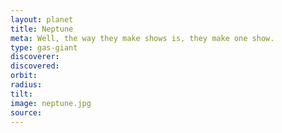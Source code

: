 ```yaml
---
layout: planet
title: Neptune
meta: Well, the way they make shows is, they make one show.
type: gas-giant
discoverer: 
discovered:
orbit:
radius:
tilt:
image: neptune.jpg
source:
---
```


